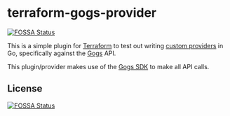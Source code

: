 # terraform-gogs-provider
[![FOSSA Status](https://app.fossa.io/api/projects/git%2Bgithub.com%2Fklauern%2Fterraform-gogs-provider.svg?type=shield)](https://app.fossa.io/projects/git%2Bgithub.com%2Fklauern%2Fterraform-gogs-provider?ref=badge_shield)


This is a simple plugin for [Terraform](https://terraform.io) to test out writing [custom providers](https://www.terraform.io/guides/writing-custom-terraform-providers.html) in Go, specifically against the [Gogs](https://gogs.io) API.

This plugin/provider makes use of the [Gogs SDK](https://github.com/go-gogs/go-sdk) to make all API calls.

## License
[![FOSSA Status](https://app.fossa.io/api/projects/git%2Bgithub.com%2Fklauern%2Fterraform-gogs-provider.svg?type=large)](https://app.fossa.io/projects/git%2Bgithub.com%2Fklauern%2Fterraform-gogs-provider?ref=badge_large)
